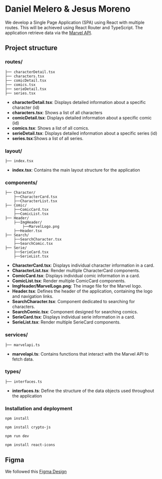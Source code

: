 # Daniel Melero & Jesus Moreno
We develop a Single Page Application (SPA) using React with multiple routes. This will be achieved using React Router and TypeScript. The application retrieve data via the [Marvel API](https://developer.marvel.com/).

## Project structure
### routes/

    ├── characterDetail.tsx 
    ├── characters.tsx 
    ├── comicDetail.tsx 
    ├── comics.tsx 
    ├── serieDetail.tsx 
    ├── series.tsx
- **characterDetail.tsx**: Displays detailed information about a specific character (id)
- **characters.tsx**: Shows a list of all characters
- **comicDetail.tsx**: Displays detailed information about a specific comic (id)
- **comics.tsx**: Shows a list of all comics.
- **serieDetail.tsx**: Displays detailed information about a specific series (id)
- **series.tsx**:Shows a list of all series.

### layout/

    ├── index.tsx 
- **index.tsx**: Contains the main layout structure for the application

### components/

    ├── Character/
        ├──CharacterCard.tsx
        ├──CharacterList.tsx
    ├── Comic/
        ├──ComicCard.tsx
        ├──ComicList.tsx
    ├── Header/
        ├──ImgHeader/
            ├──MarvelLogo.png
        ├──Header.tsx
    ├── Search/
        ├──SearchCharacter.tsx
        ├──SearchComic.tsx
    ├── Serie/
        ├──SerieCard.tsx
        ├──SerieList.tsx

- **CharacterCard.tsx**: Displays individual character information in a card.
- **CharacterList.tsx**: Render multiple CharacterCard components. 
- **ComicCard.tsx**: Displays individual comic information in a card.
- **ComicList.tsx**: Render multiple ComicCard components.
- **ImgHeader/MarvelLogo.png**:  The image file for the Marvel logo.
- **Header.tsx**: Defines the header of the application, containing the logo and navigation links.
- **SearchCharacter.tsx**: Component dedicated to searching for characters.
- **SearchComic.tsx**: Component designed for searching comics.
- **SerieCard.tsx**: Displays individual serie information in a card.
- **SerieList.tsx**: Render multiple SerieCard components.

### services/

    ├── marvelapi.ts
- **marvelapi.ts**: Contains functions that interact with the Marvel API to fetch data.

### types/

    ├── interfaces.ts
- **interfaces.ts**: Define the structure of the data objects used throughout the application

### Installation and deployment

```bash
npm install
```

```bash
npm install crypto-js
```

```bash
npm run dev
```

```bash
npm install react-icons
```

## Figma
We followed this [Figma Design](https://www.figma.com/design/JcdjdBVNLqiqLmSFGucRey/MarvelProject?node-id=1-37&t=7IXjS58ezKBWJztl-1)
